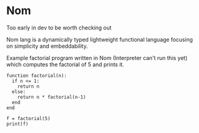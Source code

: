 # Nom

 Too early in dev to be worth checking out

Nom lang is a dynamically typed lightweight functional language focusing on simplicity and embeddability.

Example factorial program written in Nom (Interpreter can't run this yet) which computes the factorial of 5 and prints it.


    function factorial(n):
      if n <= 1:
        return n
      else:
        return n * factorial(n-1)
      end
    end
    
    f = factorial(5)
    print(f)
